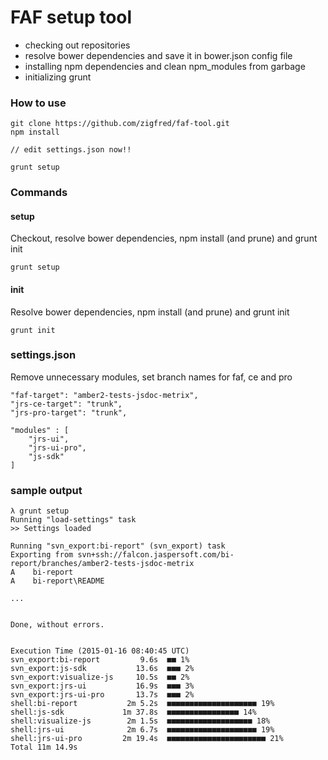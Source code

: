 # FAF setup tool

- checking out repositories
- resolve bower dependencies and save it in bower.json config file
- installing npm dependencies and clean npm_modules from garbage
- initializing grunt


### How to use

```
git clone https://github.com/zigfred/faf-tool.git
npm install

// edit settings.json now!!

grunt setup
```

### Commands
#### setup
Checkout, resolve bower dependencies, npm install (and prune) and grunt init
```
grunt setup
```

#### init
Resolve bower dependencies, npm install (and prune) and grunt init
```
grunt init
```

### settings.json
Remove unnecessary modules, set branch names for faf, ce and pro
```
"faf-target": "amber2-tests-jsdoc-metrix",
"jrs-ce-target": "trunk",
"jrs-pro-target": "trunk",

"modules" : [
    "jrs-ui",
    "jrs-ui-pro",
    "js-sdk"
]
```

### sample output

```
λ grunt setup
Running "load-settings" task
>> Settings loaded

Running "svn_export:bi-report" (svn_export) task
Exporting from svn+ssh://falcon.jaspersoft.com/bi-report/branches/amber2-tests-jsdoc-metrix
A    bi-report
A    bi-report\README

...


Done, without errors.


Execution Time (2015-01-16 08:40:45 UTC)
svn_export:bi-report         9.6s  ■■ 1%
svn_export:js-sdk           13.6s  ■■■ 2%
svn_export:visualize-js     10.5s  ■■ 2%
svn_export:jrs-ui           16.9s  ■■■ 3%
svn_export:jrs-ui-pro       13.7s  ■■■ 2%
shell:bi-report           2m 5.2s  ■■■■■■■■■■■■■■■■■■■■ 19%
shell:js-sdk             1m 37.8s  ■■■■■■■■■■■■■■■■ 14%
shell:visualize-js        2m 1.5s  ■■■■■■■■■■■■■■■■■■■ 18%
shell:jrs-ui              2m 6.7s  ■■■■■■■■■■■■■■■■■■■■ 19%
shell:jrs-ui-pro         2m 19.4s  ■■■■■■■■■■■■■■■■■■■■■■ 21%
Total 11m 14.9s

```